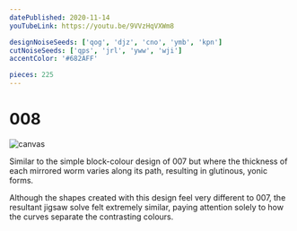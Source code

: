 ```yaml
---
datePublished: 2020-11-14
youTubeLink: https://youtu.be/9VVzHqVXWm8

designNoiseSeeds: ['qog', 'djz', 'cno', 'ymb', 'kpn']
cutNoiseSeeds: ['qps', 'jrl', 'yww', 'wji']
accentColor: '#682AFF'

pieces: 225
---
```


# 008

![canvas](https://res.cloudinary.com/abstract-puzzles/image/upload/w_2000/008_qog-djz-nlo-ymb-kpn_qps-jrl-yww-wji?raw=true)

Similar to the simple block-colour design of 007 but where the thickness of each mirrored worm varies along its path, resulting in glutinous, yonic forms.

Although the shapes created with this design feel very different to 007, the resultant jigsaw solve felt extremely similar, paying attention solely to how the curves separate the contrasting colours.
